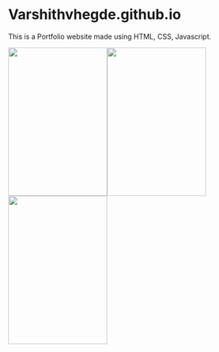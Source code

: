# Varshithvhegde.github.io
This is a Portfolio website made using HTML, CSS, Javascript.

<img src="https://user-images.githubusercontent.com/80502833/159236728-54e2310d-a5b1-43e5-9bf0-451ce2678153.jpg" width="200" height="300"><img src="https://user-images.githubusercontent.com/80502833/159236597-6a723e0d-82a3-4161-9a0e-9f1e2d813e0f.jpg" width="200" height="300"><img src="https://user-images.githubusercontent.com/80502833/159236611-a6fea113-39a0-473a-924a-9c05a342fad5.jpg" width="200" height="300">



 


